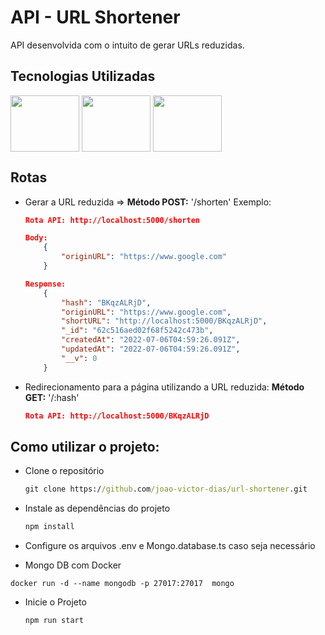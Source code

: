 # API - URL Shortener 
API desenvolvida com o intuito de gerar URLs reduzidas. 

## Tecnologias Utilizadas
<div>
	<img align="center" height="90" width="110" src="https://cdn.jsdelivr.net/gh/devicons/devicon/icons/nodejs/nodejs-plain-wordmark.svg" />
	<img align="center" height="90" width="110" src="https://cdn.jsdelivr.net/gh/devicons/devicon/icons/typescript/typescript-original.svg" />
	<img align="center" height="90" width="110" src="https://cdn.jsdelivr.net/gh/devicons/devicon/icons/mongodb/mongodb-original-wordmark.svg"/>
</div>

## Rotas

- Gerar a URL reduzida => **Método POST:** '/shorten'
    Exemplo:

    ````json
    Rota API: http://localhost:5000/shorten
    
    Body:
    	{
    		"originURL": "https://www.google.com"
    	}
    
    Response: 
    	{
    		"hash": "BKqzALRjD",
    		"originURL": "https://www.google.com",
    		"shortURL": "http://localhost:5000/BKqzALRjD",
    		"_id": "62c516aed02f68f5242c473b",
    		"createdAt": "2022-07-06T04:59:26.091Z",
    		"updatedAt": "2022-07-06T04:59:26.091Z",
    		"__v": 0
    	}
    ````

- Redirecionamento para a página utilizando a URL reduzida: **Método GET:** '/:hash'

    ````json
    Rota API: http://localhost:5000/BKqzALRjD
    ````

##  Como utilizar o projeto:

- Clone o repositório

  ````cmd
  git clone https://github.com/joao-victor-dias/url-shortener.git
  ````

- Instale as dependências do projeto

  ````cmd
  npm install
  ````

- Configure os arquivos .env e  Mongo.database.ts caso seja necessário

-  Mongo DB com Docker

  ````
  docker run -d --name mongodb -p 27017:27017  mongo
  ````

- Inicie o Projeto

  ````
  npm run start
  ````

  
